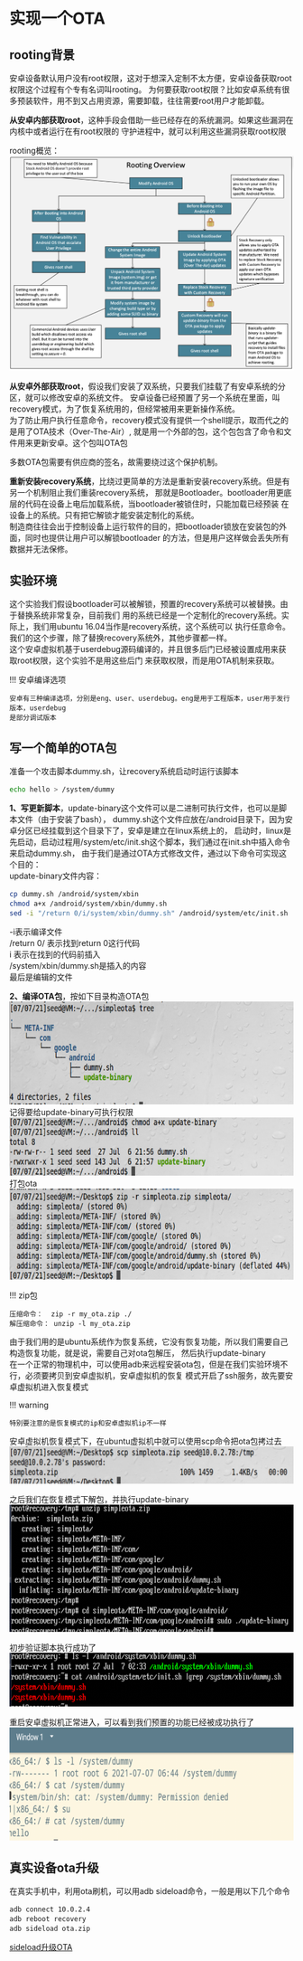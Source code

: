# 实现一个OTA

## rooting背景

安卓设备默认用户没有root权限，这对于想深入定制不太方便，安卓设备获取root权限这个过程有个专有名词叫rooting。
为何要获取root权限？比如安卓系统有很多预装软件，用不到又占用资源，需要卸载，往往需要root用户才能卸载。

**从安卓内部获取root**，这种手段会借助一些已经存在的系统漏洞。如果这些漏洞在内核中或者运行在有root权限的
守护进程中，就可以利用这些漏洞获取root权限

rooting概览：
![rooting概览](../img/anrooting-overview.png)

**从安卓外部获取root**，假设我们安装了双系统，只要我们挂载了有安卓系统的分区，就可以修改安卓的系统文件。
安卓设备已经预置了另一个系统在里面，叫recovery模式，为了恢复系统用的，但经常被用来更新操作系统。  
为了防止用户执行任意命令，recovery模式没有提供一个shell提示，取而代之的是用了OTA技术（Over-The-Air）,
就是用一个外部的包，这个包包含了命令和文件用来更新安卓。这个包叫OTA包  

多数OTA包需要有供应商的签名，故需要绕过这个保护机制。

**重新安装recovery系统**，比绕过更简单的方法是重新安装recovery系统。但是有另一个机制阻止我们重装recovery系统，
那就是Bootloader。bootloader用更底层的代码在设备上电后加载系统，当bootloader被锁住时，只能加载已经预装
在设备上的系统。只有把它解锁才能安装定制化的系统。  
制造商往往会出于控制设备上运行软件的目的，把bootloader锁放在安装包的外面，同时也提供让用户可以解锁bootloader
的方法，但是用户这样做会丢失所有数据并无法保修。

## 实验环境

这个实验我们假设bootloader可以被解锁，预置的recovery系统可以被替换。由于替换系统非常复杂，目前我们
用的系统已经是一个定制化的recovery系统。实际上，我们用ubuntu 16.04当作是recovery系统，这个系统可以
执行任意命令。  
我们的这个步骤，除了替换recovery系统外，其他步骤都一样。  
这个安卓虚拟机基于userdebug源码编译的，并且很多后门已经被设置成用来获取root权限，这个实验不是用这些后门
来获取权限，而是用OTA机制来获取。

!!! 安卓编译选项

    安卓有三种编译选项，分别是eng、user、userdebug。eng是用于工程版本，user用于发行版本，userdebug
    是部分调试版本
    
## 写一个简单的OTA包

准备一个攻击脚本dummy.sh，让recovery系统启动时运行该脚本  
```bash
echo hello > /system/dummy
```

**1、写更新脚本**，update-binary这个文件可以是二进制可执行文件，也可以是脚本文件（由于安装了bash），
dummy.sh这个文件应放在/android目录下，因为安卓分区已经挂载到这个目录下了，安卓是建立在linux系统上的，
启动时，linux是先启动，启动过程用/system/etc/init.sh这个脚本，我们通过在init.sh中插入命令来启动dummy.sh，
由于我们是通过OTA方式修改文件，通过以下命令可实现这个目的：  
update-binary文件内容：  
```bash
cp dummy.sh /android/system/xbin
chmod a+x /android/system/xbin/dummy.sh
sed -i "/return 0/i/system/xbin/dummy.sh" /android/system/etc/init.sh
```
-i表示编译文件  
/return 0/ 表示找到return 0这行代码  
i 表示在找到的代码前插入  
/system/xbin/dummy.sh是插入的内容  
最后是编辑的文件  

**2、编译OTA包**，按如下目录构造OTA包  
![构造ota包](../img/anrooting-otatree.png)  
记得要给update-binary可执行权限
![可执行权限](../img/anrooting-chmod.png)
打包ota  
![打包ota](../img/anrooting-otazip.png)

!!! zip包

    压缩命令：  zip -r my_ota.zip ./  
    解压缩命令： unzip -l my_ota.zip

由于我们用的是ubuntu系统作为恢复系统，它没有恢复功能，所以我们需要自己构造恢复功能，就是说，需要自己对ota包解压，
然后执行update-binary  
在一个正常的物理机中，可以使用adb来远程安装ota包，但是在我们实验环境不行，必须要拷贝到安卓虚拟机，安卓虚拟机的恢复
模式开启了ssh服务，故先要安卓虚拟机进入恢复模式

!!! warning

    特别要注意的是恢复模式的ip和安卓虚拟机ip不一样

安卓虚拟机恢复模式下，在ubuntu虚拟机中就可以使用scp命令把ota包拷过去  
![拷贝ota包](../img/anrooting-scp.png)

之后我们在恢复模式下解包，并执行update-binary  
![解包并执行](../img/anrooting-unzip.png)

初步验证脚本执行成功了
![脚本执行结果](../img/anrooting-update-result.png)

重启安卓虚拟机正常进入，可以看到我们预置的功能已经被成功执行了
![查看ota结果](../img/anrooting-ota-result.png)

    
## 真实设备ota升级

在真实手机中，利用ota刷机，可以用adb sideload命令，一般是用以下几个命令
```bash
adb connect 10.0.2.4
adb reboot recovery
adb sideload ota.zip
```

[sideload升级OTA](https://9to5google.com/2017/10/24/how-to-manually-sideload-install-ota-update-file-android-basics/)

